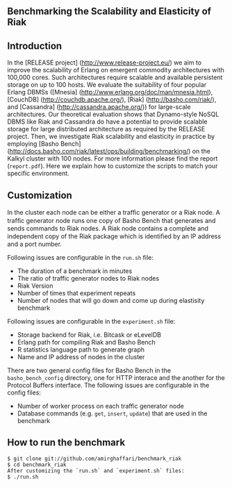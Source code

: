 Benchmarking the Scalability and Elasticity of Riak
-----------

Introduction
------------
In the [RELEASE project] (http://www.release-project.eu/) we aim to improve the scalability of Erlang on emergent commodity architectures with 100,000 cores. Such architectures require scalable and available persistent storage on up to 100 hosts. We evaluate the suitability of four popular Erlang DBMSs ([Mnesia] (http://www.erlang.org/doc/man/mnesia.html), [CouchDB] (http://couchdb.apache.org/), [Riak] (http://basho.com/riak/), and [Cassandra] (http://cassandra.apache.org/)) for large-scale architectures. Our theoretical evaluation shows that Dynamo-style NoSQL DBMS like Riak and Cassandra do have a potential to provide scalable storage for large distributed architecture as required by the RELEASE project. Then, we investigate Riak scalability and elasticity in practice by employing [Basho Bench] (http://docs.basho.com/riak/latest/ops/building/benchmarking/) on the Kalkyl cluster with 100 nodes. For more information please find the report (`report.pdf`). Here we explain how to customize the scripts to match your specific environment.

Customization
------------
In the cluster each node can be either a trafﬁc generator or a Riak node. A trafﬁc generator node runs one copy of Basho Bench that generates and sends commands to Riak nodes. A Riak node contains a complete and independent copy of the Riak package which is identiﬁed by an IP address and a port number.

Following issues are configurable in the `run.sh` file:

*	The duration of a benchmark in minutes
*	The ratio of traffic generator nodes to Riak nodes
*	Riak Version
*	Number of times that experiment repeats
*	Number of nodes that will go down and come up during elastisity benchmark
	
Following issues are configurable in the `experiment.sh` file:

*	Storage backend for Riak, i.e. Bitcask or eLevelDB 
*	Erlang path for compiling Riak and Basho Bench
*	R statistics language path to generate graph
*	Name and IP address of nodes in the cluster
	
There are two general config files for Basho Bench in the `basho_bench_config` directory, one for HTTP interace and the another for the Protocol Buffers interface. The following issues are configurable in the config files:

*	Number of worker process on each traffic generator node
*	Database commands (e.g. `get`, `insert`, `update`) that are used in the benchmark

How to run the benchmark  
----------------------------------------

	$ git clone git://github.com/amirghaffari/benchmark_riak
	$ cd benchmark_riak
	After customizing the `run.sh` and `experiment.sh` files:
	$ ./run.sh 

